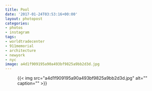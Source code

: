```yaml
---
title: Pool
date: '2017-01-24T03:53:16+00:00'
layout: photopost
categories:
- photos
- instagram
tags:
- worldtradecenter
- 911memorial
- architecture
- newyork
- nyc
image: a4d1f909195a90a493bf9825a9bb2d3d.jpg
---
```


<figure class="photo photo--square">
  {{< img src="a4d1f909195a90a493bf9825a9bb2d3d.jpg" alt="" caption="" >}}

</figure>





